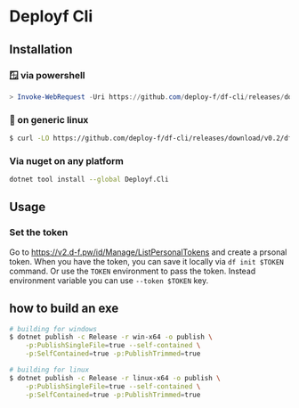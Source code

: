﻿# Deployf Cli

## Installation

### 🪟 via powershell
```powershell
> Invoke-WebRequest -Uri https://github.com/deploy-f/df-cli/releases/download/v0.2/df.exe -OutFile df.exe
```

### 🐧 on generic linux
```bash
$ curl -LO https://github.com/deploy-f/df-cli/releases/download/v0.2/df
```

### Via nuget on any platform

```bash
dotnet tool install --global Deployf.Cli
```

## Usage

### Set the token
Go to https://v2.d-f.pw/id/Manage/ListPersonalTokens and create a prsonal token.
When you have the token, you can save it locally via `df init $TOKEN` command.
Or use the `TOKEN` environment to pass the token. Instead environment variable
you can use `--token $TOKEN` key.

## how to build an exe
```bash
# building for windows
$ dotnet publish -c Release -r win-x64 -o publish \
	-p:PublishSingleFile=true --self-contained \
	-p:SelfContained=true -p:PublishTrimmed=true

# building for linux
$ dotnet publish -c Release -r linux-x64 -o publish \
	-p:PublishSingleFile=true --self-contained \
	-p:SelfContained=true -p:PublishTrimmed=true
```